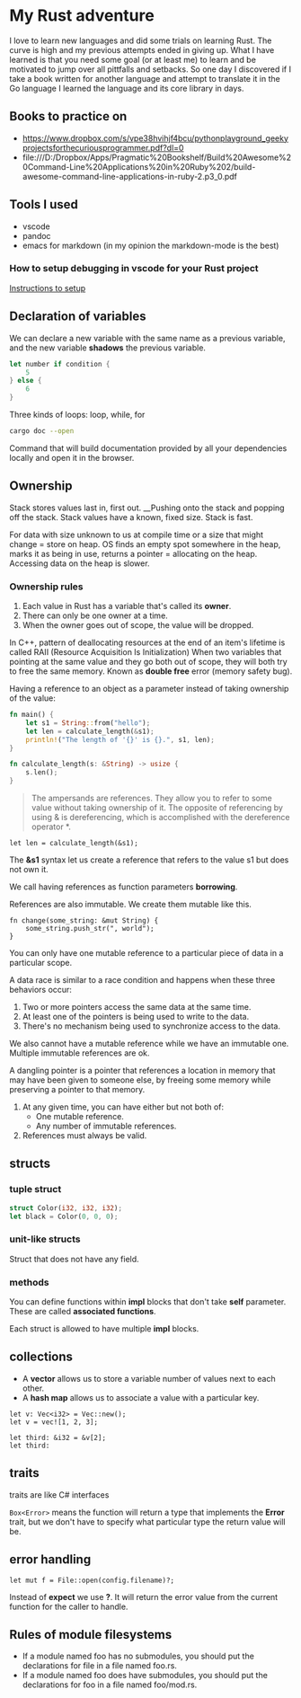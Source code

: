 # My Rust adventure

I love to learn new languages and did some trials on learning Rust. The curve is high and my previous attempts ended in giving up. 
What I have learned is that you need some goal (or at least me) to learn and be motivated to jump over all pittfalls and setbacks.
So one day I discovered if I take a book written for another language and attempt to translate it in the Go language I learned the language and its core library in days. 


## Books to practice on

- https://www.dropbox.com/s/vpe38hvihjf4bcu/pythonplayground_geekyprojectsforthecuriousprogrammer.pdf?dl=0
- file:///D:/Dropbox/Apps/Pragmatic%20Bookshelf/Build%20Awesome%20Command-Line%20Applications%20in%20Ruby%202/build-awesome-command-line-applications-in-ruby-2.p3_0.pdf


## Tools I used

- vscode 
- pandoc
- emacs for markdown (in my opinion the markdown-mode is the best)

### How to setup debugging in vscode for your Rust project

[Instructions to setup](https://gist.github.com/GeertVL/b493debafac3fed3b39596b541c1f28e)


## Declaration of variables

We can declare a new variable with the same name as a previous variable, and the new variable __shadows__ the previous variable.

```rust
let number if condition {
	5
} else {
	6
}
```

Three kinds of loops: loop, while, for

```bash
cargo doc --open
```
Command that will build documentation provided by all your dependencies locally and open it in the browser.


## Ownership

Stack stores values last in, first out. __Pushing onto the stack and popping off the stack.
Stack values have a known, fixed size. Stack is fast.

For data with size unknown to us at compile time or a size that might change = store on heap.
OS finds an empty spot somewhere in the heap, marks it as being in use, returns a pointer = allocating on the heap.
Accessing data on the heap is slower. 

### Ownership rules

1. Each value in Rust has a variable that's called its __owner__.
2. There can only be one owner at a time.
3. When the owner goes out of scope, the value will be dropped.

In C++, pattern of deallocating resources at the end of an item's lifetime is called RAII (Resource Acquisition Is Initialization)
When two variables that pointing at the same value and they go both out of scope, they will both try to free the same memory. Known as __double free__ error (memory safety bug).

Having a reference to an object as a parameter instead of taking ownership of the value:
```rust
fn main() {
	let s1 = String::from("hello");
	let len = calculate_length(&s1);
	println!("The length of '{}' is {}.", s1, len);
}

fn calculate_length(s: &String) -> usize {
	s.len();
}
```

> The ampersands are references. They allow you to refer to some value without taking ownership of it.
> The opposite of referencing by using & is dereferencing, which is accomplished with the dereference operator *.

``` 
let len = calculate_length(&s1);
```

The **&s1** syntax let us create a reference that refers to the value s1 but does not own it.

We call having references as function parameters __borrowing__.

References are also immutable. We create them mutable like this.

```
fn change(some_string: &mut String) {
	some_string.push_str(", world");
}
```

You can only have one mutable reference to a particular piece of data in a particular scope.

A data race is similar to a race condition and happens when these three behaviors occur:
1. Two or more pointers access the same data at the same time.
2. At least one of the pointers is being used to write to the data.
3. There's no mechanism being used to synchronize access to the data.

We also cannot have a mutable reference while we have an immutable one. Multiple immutable references are ok.

A dangling pointer is a pointer that references a location in memory that may have been given to someone else, by freeing some memory while preserving a pointer to that memory.

1. At any given time, you can have either but not both of:
   - One mutable reference.
   - Any number of immutable references.
2. References must always be valid.


## structs

### tuple struct 

```rust
struct Color(i32, i32, i32);
let black = Color(0, 0, 0);
```

### unit-like structs

Struct that does not have any field.

### methods

You can define functions within **impl** blocks that don't take **self** parameter. These are called __associated functions__. 

Each struct is allowed to have multiple **impl** blocks.


## collections

- A __vector__ allows us to store a variable number of values next to each other.
- A __hash map__ allows us to associate a value with a particular key.

```
let v: Vec<i32> = Vec::new();
let v = vec![1, 2, 3];

let third: &i32 = &v[2];
let third: 
```

## traits

traits are like C# interfaces

`Box<Error>` means the function will return a type that implements the **Error** trait, but we don't have to specify what particular type the return value will be.

## error handling

```
let mut f = File::open(config.filename)?;
```

Instead of **expect** we use **?**. It will return the error value from the current function for the caller to handle.


## Rules of module filesystems

- If a module named foo has no submodules, you should put the declarations for file in a file named foo.rs.
- If a module named foo does have submodules, you should put the declarations for foo in a file named foo/mod.rs.
